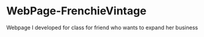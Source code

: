 # WebPage-FrenchieVintage
Webpage I developed for class for friend who wants to expand her business

